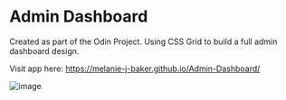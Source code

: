 # Admin Dashboard

Created as part of the Odin Project. Using CSS Grid to build a full admin dashboard design.

Visit app here:
https://melanie-j-baker.github.io/Admin-Dashboard/

![image](https://github.com/Melanie-J-Baker/Admin-Dashboard/assets/104843873/25b8ce85-551c-452c-ab62-bdd59d56e093)

